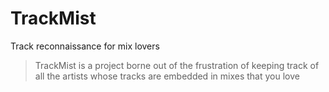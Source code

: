 # TrackMist

Track reconnaissance for mix lovers

> TrackMist is a project borne out of the frustration of keeping track of all the artists whose tracks are embedded in mixes that you love

